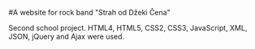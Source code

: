 #A website for rock band "Strah od Džeki Čena"

Second school project. HTML4, HTML5, CSS2, CSS3, JavaScript, XML, JSON, jQuery and Ajax were used.